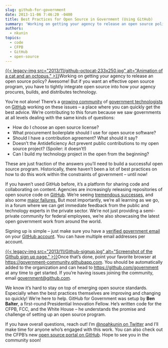 ```yaml
---
slug: github-for-government
date: 2013-11-06 7:46:20 -0400
title: Best Practices for Open Source in Government (Using GitHub)
summary: 'Working on getting your agency to release an open source policy? Awesome! But if you want an effective open source program, you have to tightly integrate open source into how your agency procures, builds, and distributes technology. You&#8217;re not alone! There&#8217;s a growing community of'
authors:
  - nkunin
topics:
  - code
  - CFPB
  - GitHub
  - open-source
---
```


[{{< legacy-img src="2013/11/github-octocat-233x250.jpg" alt="Animation of a cat and an octopus." >}}](https://s3.amazonaws.com/digitalgov/_legacy-img/2013/11/github-octocat.jpg)Working on getting your agency to release an open source policy? Awesome! But if you want an effective open source program, you have to tightly integrate open source into how your agency procures, builds, and distributes technology.

You&#8217;re not alone! There&#8217;s a [growing community](http://government.github.com/community) of [government technologists](https://github.com/government?tab=members) on [GitHub](https://github.com/) working on these issues &#8211; a place where you can quickly get the best advice. We&#8217;re contributing to this forum because we saw governments at all levels dealing with the same kinds of questions:

  * How do I choose an open source license?
  * What procurement boilerplate should I use for open source software?
  * Should I have a contribution agreement? What should it say?
  * Doesn&#8217;t the Antideficiency Act prevent public contributions to my open source project? (Spoiler: it doesn&#8217;t!)
  * Can I build my technology project in the open from the beginning?

These are just fraction of the answers you&#8217;ll need to build a successful open source program. Historically, there haven&#8217;t been a lot of best practices on how to do this work within the constraints of government &#8211; until now!

If you haven&#8217;t used GitHub before, it&#8217;s a platform for sharing code and collaborating on content. Agencies are increasingly releasing repositories of open source code on <a href="http://github.com" target="_blank">GitHub</a>. We&#8217;re seeing [tremendous successes](https://github.com/project-open-data/project-open-data.github.io), and also some [major failures.](http://www.wired.com/wiredenterprise/2013/10/obamacare-github/) But most importantly, we&#8217;re all learning as we go, in a forum where we can get immediate feedback from the public and technology experts in the private sector. We&#8217;re not just providing a semi-private community for federal employees, we&#8217;re also showcasing the latest open government work from around the world.

Signing up is simple &#8211; just make sure you have a [verified government email](https://help.github.com/articles/setting-up-email-verification) on your [GitHub account](https://github.com/). You can have multiple email addresses per account.

[{{< legacy-img src="2013/11/Github-signup.jpg" alt="Screenshot of the Github sign up page." >}}](https://s3.amazonaws.com/digitalgov/_legacy-img/2013/11/Github-signup.jpg)Once that&#8217;s done, point your favorite browser at <https://government-community.githubapp.com>. You should be automatically added to the organization and can head to <https://github.com/government> at any time to get started. If you&#8217;re having issues joining the community, email government@github.com.

We know it&#8217;s hard to stay on top of emerging open source standards. Especially when the best practices themselves are improving and changing so quickly! We&#8217;re here to help. GitHub for Government was setup by **Ben Balter**, a first-round Presidential Innovation Fellow. He&#8217;s written code for the CFPB, FCC, and the White House &#8211; he understands the promise and challenge of setting up an open source program.

If you have overall questions, reach out! I&#8217;m [@noahkunin on Twitter](https://twitter.com/noahkunin) and I&#8217;ll make time for anyone who&#8217;s engaged with this work. You can also check out the CFPB&#8217;s new <a title="CFPB GitHub Portal" href="http://cfpb.github.io/" target="_blank">open source portal on GitHub</a>. Hope to see you in the community soon!
